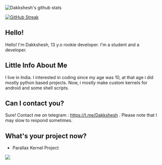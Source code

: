 ![Dakkshesh's github stats](https://github-readme-stats.vercel.app/api?username=dakkshesh07&show_icons=true&theme=algolia)

[![GitHub Streak](https://github-readme-streak-stats.herokuapp.com/?user=dakkshesh07&theme=dark)](https://github.com/DenverCoder1/github-readme-streak-stats)

## Hello!
Hello! I'm Dakkshesh, 13 y.o rookie developer. I'm a student and a developer.

## Little Info About Me
I live in India. I interested in coding since my age was 10, at that age i did mostly python based projects. Now, i mostly make custom kernels for android and some shell scripts.

## Can I contact you?
Sure! Contact me on telegram : https://t.me/Dakkshesh . Please note that I may slow to respond sometimes.

## What's your project now?
- Parallax Kernel Project


![](https://komarev.com/ghpvc/?username=dakkshesh07)
